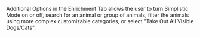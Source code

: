 Additional Options in the Enrichment Tab allows the user to turn Simplistic Mode on or off, search for an animal or group of animals, filter the animals using more complex customizable categories, or select "Take Out All Visible Dogs/Cats".
